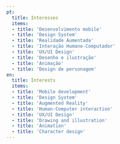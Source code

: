 ```yaml
---
pt:
  title: Interesses
  items:
  - title: 'Desenvolvimento mobile'
  - title: 'Design System'
  - title: 'Realidade Aumentada'
  - title: 'Interação Humano-Computador'
  - title: 'UX/UI Design'
  - title: 'Desenho e ilustração'
  - title: 'Animação'
  - title: 'Design de personagem'
en:
  title: Interests
  items:
  - title: 'Mobile development'
  - title: 'Design System'
  - title: 'Augmented Reality'
  - title: 'Human-Computer interaction'
  - title: 'UX/UI Design'
  - title: 'Drawing and illustration'
  - title: 'Animation'
  - title: 'Character design'
---
```


